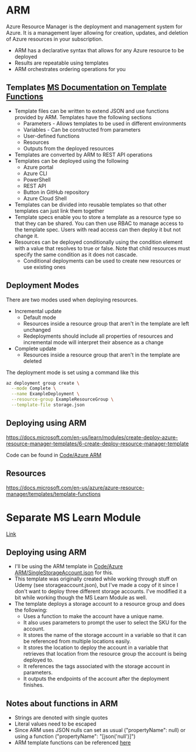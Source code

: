 # ARM
Azure Resource Manager is the deployment and management system for Azure. It is a management layer allowing for creation, updates, and deletion of Azure resources in your subscription.
- ARM has a declarative syntax that allows for any Azure resource to be deployed
- Results are repeatable using templates
- ARM orchestrates ordering operations for you

## Templates [MS Documentation on Template Functions](https://learn.microsoft.com/en-us/azure/azure-resource-manager/templates/template-functions)
- Template files can be written to extend JSON and use functions provided by ARM. Templates have the following sections
  - Parameters - Allows templates to be used in different environments
  - Variables - Can be constructed from parameters
  - User-defined functions
  - Resources
  - Outputs from the deployed resources
- Templates are converted by ARM to REST API operations
- Templates can be deployed using the following
  - Azure portal
  - Azure CLI
  - PowerShell
  - REST API
  - Button in GitHub repository
  - Azure Cloud Shell
- Templates can be divided into reusable templates so that other templates can just link them together
- Template specs enable you to store a template as a resource type so that they can be shared. You can then use RBAC to manage access to the template spec. Users with read access can then deploy it but not change it.
- Resources can be deployed conditionally using the condition element with a value that resolves to true or false. Note that child resources must specify the same condition as it does not cascade.
  - Conditional deployments can be used to create new resources or use existing ones

## Deployment Modes
There are two modes used when deploying resources.
- Incremental update
  - Default mode
  - Resources inside a resource group that aren't in the template are left unchanged
  - Redeployments should include all properties of resources and incremental mode will interpret their absence as a change
- Complete update
  - Resources inside a resource group that aren't in the template are deleted

The deployment mode is set using a command like this
``` bash
az deployment group create \
  --mode Complete \
  --name ExampleDeployment \
  --resource-group ExampleResourceGroup \
  --template-file storage.json
```

## Deploying using ARM
https://docs.microsoft.com/en-us/learn/modules/create-deploy-azure-resource-manager-templates/6-create-deploy-resource-manager-template

Code can be found in [Code/Azure ARM](Code/Azure%20ARM/)

## Resources
https://docs.microsoft.com/en-us/azure/azure-resource-manager/templates/template-functions


# Separate MS Learn Module
[Link](https://learn.microsoft.com/en-us/training/paths/deploy-manage-resource-manager-templates/)

## Deploying using ARM
- I'll be using the ARM template in [Code/Azure ARM/SingleStorageAccount.json](Code/Azure%20ARM/) for this.
- This template was originally created while working through stuff on Udemy (see storageaccount.json), but I've made a copy of it since I don't want to deploy three different storage accounts. I've modified it a bit while working though the MS Learn Module as well.
- The template deploys a storage account to a resource group and does the following:
  -  Uses a function to make the account have a unique name.
  -  It also uses parameters to prompt the user to select the SKU for the account.
  -  It stores the name of the storage account in a variable so that it can be referenced from multiple locations easily. 
  -  It stores the location to deploy the account in a variable that retrieves that location from the resource group the account is being deployed to.
  -  It references the tags associated with the storage account in parameters.
  -  It outputs the endpoints of the account after the deployment finishes.

## Notes about functions in ARM
- Strings are denoted with single quotes
- Literal values need to be escaped
- Since ARM uses JSON nulls can set as usual ("propertyName": null) or using a function ("propertyName": "[json('null')]")
- ARM template functions can be referenced [here](https://learn.microsoft.com/en-us/azure/azure-resource-manager/templates/template-functions)